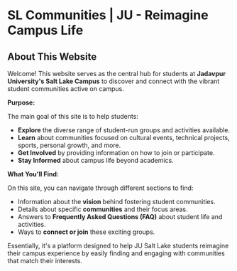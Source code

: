 # SL Communities | JU - Reimagine Campus Life

## About This Website

Welcome! This website serves as the central hub for students at **Jadavpur University's Salt Lake Campus** to discover and connect with the vibrant student communities active on campus.

**Purpose:**

The main goal of this site is to help students:

* **Explore** the diverse range of student-run groups and activities available.
* **Learn** about communities focused on cultural events, technical projects, sports, personal growth, and more.
* **Get Involved** by providing information on how to join or participate.
* **Stay Informed** about campus life beyond academics.

**What You'll Find:**

On this site, you can navigate through different sections to find:

* Information about the **vision** behind fostering student communities.
* Details about specific **communities** and their focus areas.
* Answers to **Frequently Asked Questions (FAQ)** about student life and activities.
* Ways to **connect or join** these exciting groups.

Essentially, it's a platform designed to help JU Salt Lake students reimagine their campus experience by easily finding and engaging with communities that match their interests.
